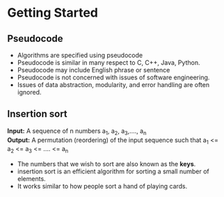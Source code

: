 # Getting Started

## Pseudocode

- Algorithms are specified using pseudocode
- Pseudocode is similar in many respect to C, C++, Java, Python.
- Pseudocode may include English phrase or sentence 
- Pseudocode is not concerned with issues of software engineering.
- Issues of data abstraction, modularity, and error handling are often ignored.


## Insertion sort

**Input:** A sequence of n numbers a<sub>1</sub>, a<sub>2</sub>, a<sub>3</sub>,...., a<sub>n</sub>  
**Output:**  A permutation (reordering) of the input sequence such that a<sub>1</sub> <= a<sub>2</sub> <= a<sub>3</sub> <= .... <= a<sub>n</sub>  

- The numbers that we wish to sort are also known as the **keys**.
- insertion sort is an efficient algorithm for sorting a small number of elements.
- It works similar to how people sort a hand of playing cards.

